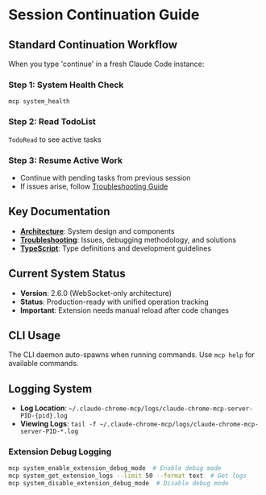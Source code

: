 # Session Continuation Guide

## Standard Continuation Workflow

When you type 'continue' in a fresh Claude Code instance:

### Step 1: System Health Check
`mcp system_health`

### Step 2: Read TodoList  
`TodoRead` to see active tasks

### Step 3: Resume Active Work
- Continue with pending tasks from previous session
- If issues arise, follow [Troubleshooting Guide](TROUBLESHOOTING.md#debugging-methodology)

## Key Documentation
- **[Architecture](ARCHITECTURE.md)**: System design and components
- **[Troubleshooting](TROUBLESHOOTING.md)**: Issues, debugging methodology, and solutions  
- **[TypeScript](TYPESCRIPT.md)**: Type definitions and development guidelines

## Current System Status
- **Version**: 2.6.0 (WebSocket-only architecture)
- **Status**: Production-ready with unified operation tracking
- **Important**: Extension needs manual reload after code changes

## CLI Usage
The CLI daemon auto-spawns when running commands. Use `mcp help` for available commands.

## Logging System
- **Log Location**: `~/.claude-chrome-mcp/logs/claude-chrome-mcp-server-PID-{pid}.log`
- **Viewing Logs**: `tail -f ~/.claude-chrome-mcp/logs/claude-chrome-mcp-server-PID-*.log`

### Extension Debug Logging
```bash
mcp system_enable_extension_debug_mode  # Enable debug mode
mcp system_get_extension_logs --limit 50 --format text  # Get logs
mcp system_disable_extension_debug_mode  # Disable debug mode
```

